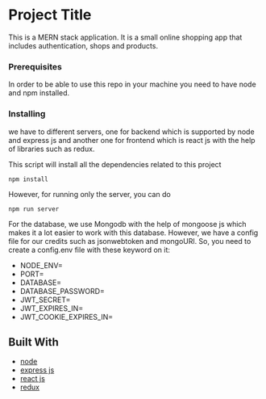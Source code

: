# Project Title

This is a MERN stack application. It is a small online shopping app that includes authentication, shops and products.

### Prerequisites

In order to be able to use this repo in your machine you need to have node and npm installed.

### Installing

we have to different servers, one for backend which is supported by node and express js and another one for frontend which is react js with the help of libraries such as redux. 


This script will install all the dependencies related to this project
```
npm install
```

However, for running only the server, you can do

```
npm run server 
```
For the database, we use Mongodb with the help of mongoose js which makes it a lot easier to work with this database. However, we have a config file for our credits such as jsonwebtoken and mongoURl. So, you need to create a config.env file with these keyword on it:

* NODE_ENV=
* PORT=
* DATABASE=
* DATABASE_PASSWORD=
* JWT_SECRET=
* JWT_EXPIRES_IN=
* JWT_COOKIE_EXPIRES_IN=

## Built With
* [node](https://nodejs.org/en/)
* [express js](https://expressjs.com/)
* [react js](https://reactjs.org/)
* [redux](https://redux.js.org/)

